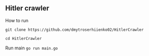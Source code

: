 ## Hitler crawler

How to run 

`git clone https://github.com/dmytroserhiienko02/HitlerCrawler`

`cd HitlerCrawler`

Run main 
`go run main.go`

